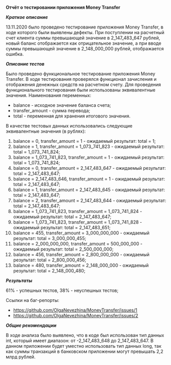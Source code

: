**Отчёт о тестировании приложения Money Transfer**

***Краткое описание***

13.11.2020 было проведено тестирование приложения Money Transfer, в ходе которого были выявлены дефекты.
При поступлении на расчетный счет клиента суммы превышающей значение в 2_147_483_647 рублей, новый баланс отображается как отрицательное значение, а при вводе суммы превышающей значение в 2_148_000_000 рублей, отображается ошибка.

***Описание тестов***

Было проведено функциональное тестирование приложения Money Transfer. 
В ходе тестирования проверялся функционал зачисления и отображения денежных средств на расчетном счету.
Для проведения функционального тестирования были использованы эквивалентные значения.
Наименования переменных:
* balance - исходное значение баланса счета;
* transfer_amount - сумма перевода;
* total - переменная для хранения итогового значения.

В качестве тестовых данных использовались следующие эквивалентные значения (в рублях):
1. balance = 0, transfer_amount = 1 - ожидаемый результат: total = 1;
2. balance = 1, transfer_amount = 1_073_741_823 - ожидаемый результат: total = 1_073_741_824;
3. balance = 1_073_741_823, transfer_amount = 1 - ожидаемый результат: total = 1_073_741_824;
4. balance = 0, transfer_amount = 2_147_483_647 - ожидаемый результат: total = 2_147_483_647;
5. balance = 2_147_483_646, transfer_amount = 1 - ожидаемый результат: total = 2_147_483_647;
6. balance = 1, transfer_amount = 2_147_483_645 - ожидаемый результат: total = 2_147_483_647;
7. balance = 2, transfer_amount = 2_147_483_644 - ожидаемый результат: total = 2_147_483_647;
8. balance = 1_073_741_823, transfer_amount = 1_073_741_824 - ожидаемый результат: total = 2_147_483_647;
9. balance = 1_073_741_823, transfer_amount = 1_073_741_828 - ожидаемый результат: total = 2_147_483_651;
10. balance = 455, transfer_amount = 3_000_000_000 - ожидаемый результат: total = 3_000_000_455;
11. balance = 2_000_000_000, transfer_amount = 500_000_000 - ожидаемый результат: total = 2_500_000_000;
12. balance = 456, transfer_amount = 2_800_000_000 - ожидаемый результат: total = 2_800_000_456;
13. balance = 480, transfer_amount = 2_148_000_000 - ожидаемый результат: total = 2_148_000_480;

***Результаты***

61% - успешных тестов, 38% - неуспешных тестов;

Ссылки на баг-репорты:
* https://github.com/OlgaNevezhina/MoneyTransfer/issues/1
* https://github.com/OlgaNevezhina/MoneyTransfer/issues/2

***Общие рекомендации***

В ходе анализа было выявлено, что в коде был использован тип данных int, который имеет диапазон: от -2_147_483_648 до 2_147_483_647. В данном приложении будет уместно использовать тип данных long, так как суммы транзакций в банковском приложении могут превышать 2,2 млрд рублей.
